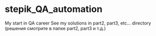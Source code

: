 # stepik_QA_automation
My start in QA career
See my solutions in part2, part3, etc... directory (решения смотрите в папке part2, part3 и т.д.)

